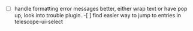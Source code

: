 -[ ] handle formatting error messages better, either wrap text or have pop up, look into trouble plugin. -[ ] find easier way to jump to entries in telescope-ui-select
